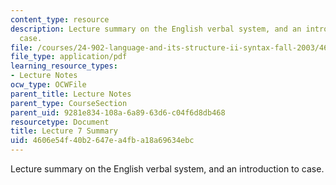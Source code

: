 ```yaml
---
content_type: resource
description: Lecture summary on the English verbal system, and an introduction to
  case.
file: /courses/24-902-language-and-its-structure-ii-syntax-fall-2003/4606e54f40b2647ea4fba18a69634ebc_ln78_oct6_8_sum.pdf
file_type: application/pdf
learning_resource_types:
- Lecture Notes
ocw_type: OCWFile
parent_title: Lecture Notes
parent_type: CourseSection
parent_uid: 9281e834-108a-6a89-63d6-c04f6d8db468
resourcetype: Document
title: Lecture 7 Summary
uid: 4606e54f-40b2-647e-a4fb-a18a69634ebc
---
```

Lecture summary on the English verbal system, and an introduction to case.

